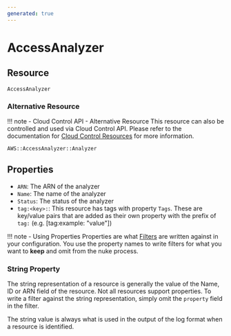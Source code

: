 ```yaml
---
generated: true
---
```


# AccessAnalyzer


## Resource

```text
AccessAnalyzer
```

### Alternative Resource

!!! note - Cloud Control API - Alternative Resource
    This resource can also be controlled and used via Cloud Control API. Please refer to the documentation for
    [Cloud Control Resources](../config-cloud-control.md) for more information.

```text
AWS::AccessAnalyzer::Analyzer
```
## Properties


- `ARN`: The ARN of the analyzer
- `Name`: The name of the analyzer
- `Status`: The status of the analyzer
- `tag:<key>:`: This resource has tags with property `Tags`. These are key/value pairs that are
	added as their own property with the prefix of `tag:` (e.g. [tag:example: "value"]) 

!!! note - Using Properties
    Properties are what [Filters](../config-filtering.md) are written against in your configuration. You use the property
    names to write filters for what you want to **keep** and omit from the nuke process.

### String Property

The string representation of a resource is generally the value of the Name, ID or ARN field of the resource. Not all
resources support properties. To write a filter against the string representation, simply omit the `property` field in
the filter.

The string value is always what is used in the output of the log format when a resource is identified.

